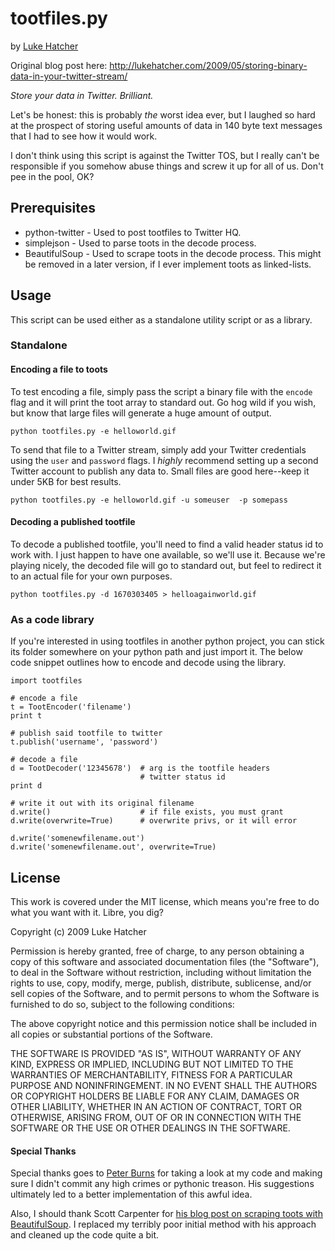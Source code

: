 # tootfiles.py

by [Luke Hatcher](http://lukehatcher.com)

Original blog post here: <http://lukehatcher.com/2009/05/storing-binary-data-in-your-twitter-stream/>

*Store your data in Twitter. Brilliant.*

Let's be honest: this is probably _the_ worst idea ever, but I laughed so hard
at the prospect of storing useful amounts of data in 140 byte text messages
that I had to see how it would work.

I don't think using this script is against the Twitter TOS, but I really can't be responsible if you somehow abuse things and screw it up for all of us. Don't pee in the pool, OK?

## Prerequisites

* python-twitter - Used to post tootfiles to Twitter HQ.
* simplejson - Used to parse toots in the decode process.
* BeautifulSoup - Used to scrape toots in the decode process. This might be removed in a later version, if I ever implement toots as linked-lists.

## Usage

This script can be used either as a standalone utility script or as a library.

### Standalone

#### Encoding a file to toots

To test encoding a file, simply pass the script a binary file with the `encode` flag and it will print the toot array to standard out. Go hog wild if you wish, but know that large files will generate a huge amount of output.

    python tootfiles.py -e helloworld.gif

To send that file to a Twitter stream, simply add your Twitter credentials using the `user` and `password` flags. I *highly* recommend setting up a second Twitter account to publish any data to. Small files are good here--keep it under 5KB for best results.

    python tootfiles.py -e helloworld.gif -u someuser  -p somepass

#### Decoding a published tootfile

To decode a published tootfile, you'll need to find a valid header status id to work with. I just happen to have one available, so we'll use it. Because we're playing nicely, the decoded file will go to standard out, but feel to redirect it to an actual file for your own purposes.

    python tootfiles.py -d 1670303405 > helloagainworld.gif
 
### As a code library

If you're interested in using tootfiles in another python project, you can stick its folder somewhere on your python path and just import it. The below code snippet outlines how to encode and decode using the library.

    import tootfiles
    
    # encode a file
    t = TootEncoder('filename')
    print t
    
    # publish said tootfile to twitter
    t.publish('username', 'password')
    
    # decode a file
    d = TootDecoder('12345678')  # arg is the tootfile headers
                                 # twitter status id
    print d
    
    # write it out with its original filename
    d.write()                    # if file exists, you must grant
    d.write(overwrite=True)      # overwrite privs, or it will error
    
    d.write('somenewfilename.out')
    d.write('somenewfilename.out', overwrite=True)


## License

This work is covered under the MIT license, which means you're free to do what you want with it. Libre, you dig?

Copyright (c) 2009 Luke Hatcher

Permission is hereby granted, free of charge, to any person obtaining a copy
of this software and associated documentation files (the "Software"), to deal
in the Software without restriction, including without limitation the rights
to use, copy, modify, merge, publish, distribute, sublicense, and/or sell
copies of the Software, and to permit persons to whom the Software is
furnished to do so, subject to the following conditions:

The above copyright notice and this permission notice shall be included in
all copies or substantial portions of the Software.

THE SOFTWARE IS PROVIDED "AS IS", WITHOUT WARRANTY OF ANY KIND, EXPRESS OR
IMPLIED, INCLUDING BUT NOT LIMITED TO THE WARRANTIES OF MERCHANTABILITY,
FITNESS FOR A PARTICULAR PURPOSE AND NONINFRINGEMENT. IN NO EVENT SHALL THE
AUTHORS OR COPYRIGHT HOLDERS BE LIABLE FOR ANY CLAIM, DAMAGES OR OTHER
LIABILITY, WHETHER IN AN ACTION OF CONTRACT, TORT OR OTHERWISE, ARISING FROM,
OUT OF OR IN CONNECTION WITH THE SOFTWARE OR THE USE OR OTHER DEALINGS IN
THE SOFTWARE.

#### Special Thanks
Special thanks goes to [Peter Burns](http://twitter.com/rictic) for taking a look at my code and making sure I didn't commit any high crimes or pythonic treason. His suggestions ultimately led to a better implementation of this awful idea.

Also, I should thank Scott Carpenter for [his blog post on scraping toots with BeautifulSoup](http://www.movingtofreedom.org/2009/03/18/python-script-for-backing-up-twitter-statuses/). I replaced my terribly poor initial method with his approach and cleaned up the code quite a bit.